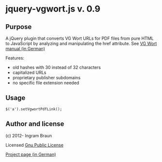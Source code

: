 # jquery-vgwort.js v. 0.9

## Purpose
A jQuery plugin that converts VG Wort URLs for PDF files from pure HTML to JavaScript
by analyzing and manipulating the href attribute. See [VG Wort manual (in German)](https://tom.vgwort.de/Documents/pdfs/manuals/einbauhilfe_pers_zm_urheb.pdf)

Features:

* old hashes with 30 instead of 32 characters
* capitalized URLs
* proprietary publisher subdomains
* no specific file extension needed

## Usage
	$('a').setVgwortPdfLink();
	
## Author and license
(c) 2012- Ingram Braun

Licensed [Gnu Public License](http://www.gnu.org/copyleft/gpl.html)

[Project page (in German)](http://ingram-braun.net/public/programming/web/jquery-vg-wort/)